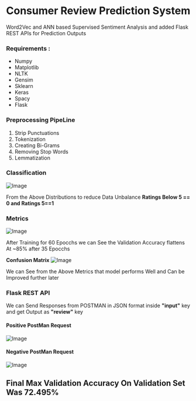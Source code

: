 # Consumer Review Prediction System

Word2Vec and ANN based Supervised Sentiment Analysis and added Flask REST APIs for Prediction Outputs 

### Requirements : 
- Numpy
- Matplotlib
- NLTK 
- Gensim
- Sklearn
- Keras
- Spacy
- Flask

### Preprocessing PipeLine
1. Strip Punctuations
2. Tokenization 
3. Creating Bi-Grams
4. Removing Stop Words
5. Lemmatization

### Classification

 ![Image](https://drive.google.com/uc?id=19rNJB9rpVnca0IkuAsqaCjWjZrRIohEe)
 
 From the Above Distributions to reduce Data Unbalance **Ratings Below 5 == 0 and Ratings 5==1**


### Metrics 

![Image](https://drive.google.com/uc?id=1kW_O2WhehiOCy3hXm7TXych5zt_WSE6C)

After Training for 60 Epocchs we can See the Validation Accuracy flattens At ~85% after 35 Epocchs

**Confusion Matrix**
![Image](https://drive.google.com/uc?id=18iciY3MdkxdnGkrjXi41oEohMfDIvGx4)

We can See from the Above Metrics that model performs Well and Can be Improved further later

### Flask REST API
We can Send Responses from POSTMAN in JSON format inside **"input"** key and get Output as **"review"** key

#### Positive PostMan Request
![Image](https://drive.google.com/uc?id=1LR1JVll_ZpAGPha83xue5RzPGIj1RZ7O)
#### Negative PostMan Request 
 ![Image](https://drive.google.com/uc?id=13cpHZ0qD0I9QldBqrLUmaEwiDgDm1HsJ)


## Final Max Validation Accuracy On Validation Set Was **72.495%**
